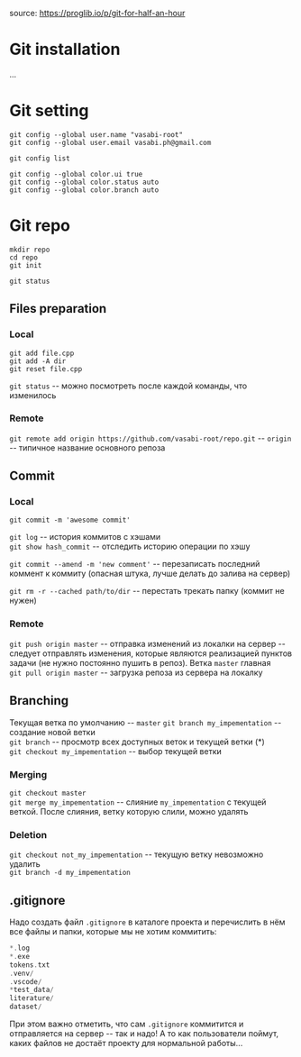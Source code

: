 source: https://proglib.io/p/git-for-half-an-hour

# Git installation
...

# Git setting
`git config --global user.name "vasabi-root"`  
`git config --global user.email vasabi.ph@gmail.com`  

`git config list`  

`git config --global color.ui true`  
`git config --global color.status auto`  
`git config --global color.branch auto`  

# Git repo
`mkdir repo`  
`cd repo`  
`git init`  

`git status`  



## Files preparation
### Local
`git add file.cpp`  
`git add -A dir`  
`git reset file.cpp`  

`git status` -- можно посмотреть после каждой команды, что изменилось

### Remote
`git remote add origin https://github.com/vasabi-root/repo.git` -- `origin` -- типичное название основного репоза


## Commit
### Local
`git commit -m 'awesome commit'`  

`git log` -- история коммитов с хэшами  
`git show hash_commit` -- отследить историю операции по хэшу  

`git commit --amend -m 'new comment'` -- перезаписать последний коммент к коммиту (опасная штука, лучше делать до залива на сервер)

`git rm -r --cached path/to/dir` -- перестать трекать папку (коммит не нужен)

### Remote
`git push origin master` -- отправка изменений из локалки на сервер -- следует отправлять изменения, которые являются реализацией пунктов задачи (не нужно постоянно пушить в репоз). Ветка `master` главная  
`git pull origin master` -- загрузка репоза из сервера на локалку

## Branching
Текущая ветка по умолчанию -- `master`
`git branch my_impementation` -- создание новой ветки  
`git branch` -- просмотр всех доступных веток и текущей ветки (*)  
`git checkout my_impementation` -- выбор текущей ветки

### Merging
`git checkout master`  
`git merge my_impementation` -- слияние `my_impementation` с текущей веткой. После слияния, ветку которую слили, можно удалять

### Deletion
`git checkout not_my_impementation` -- текущую ветку невозможно удалить  
`git branch -d my_impementation`  


## .gitignore
Надо создать файл `.gitignore` в каталоге проекта и перечислить в нём все файлы и папки, которые мы не хотим коммитить:
```c
*.log
*.exe
tokens.txt
.venv/
.vscode/
*test_data/
literature/
dataset/
```
При этом важно отметить, что сам `.gitignore` коммитится и отправляется на сервер -- так и надо! А то как пользователи поймут, каких файлов не достаёт проекту для нормальной работы...
